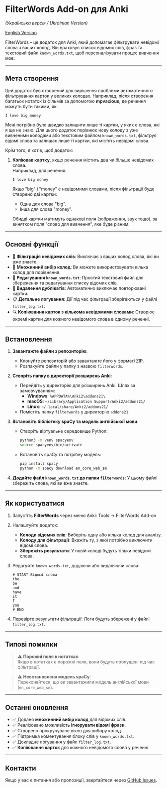 # FilterWords Add-on для Anki
_(Українська версія / Ukrainian Version)_

[English Version](README.md)

FilterWords – це додаток для Anki, який допомагає фільтрувати невідомі слова з ваших колод. Він враховує список відомих слів, фраз та текстовий файл `known_words.txt`, щоб персоналізувати процес вивчення мов.

---

## **Мета створення**

Цей додаток був створений для вирішення проблеми автоматичного фільтрування карток у великих колодах. Наприклад, після створення багатьох нотаток із фільмів за допомогою **mpvacious**, де речення можуть бути такими, як:

```
I love big money
```

Мені потрібно було швидко залишити лише ті картки, у яких є слова, які я ще не знаю. Для цього додаток порівнює нову колоду з уже вивченими колодами або текстовим файлом `known_words.txt`, фільтрує відомі слова та залишає лише ті картки, які містять невідомі слова.

Крім того, я хотів, щоб додаток:
1. **Копіював картку**, якщо речення містить два чи більше невідомих слова.  
   Наприклад, для речення:
   ```
   I love big money
   ```
   Якщо "big" і "money" є невідомими словами, після фільтрації буде створено дві картки:
   - Одна для слова "big".
   - Інша для слова "money".  

   Обидві картки матимуть однакові поля (зображення, звук тощо), за винятком поля "слово для вивчення", яке буде різним.

---

## **Основні функції**
- 📖 **Фільтрація невідомих слів**: Виключає з ваших колод слова, які ви вже знаєте.
- 🔄 **Множинний вибір колод**: Ви можете використовувати кілька колод для порівняння.
- 📝 **Редагування `known_words.txt`**: Простий текстовий файл для збереження та редагування списку відомих слів.
- 🧹 **Видалення дублікатів**: Автоматично виключає повторювані картки.
- 📋 **Детальне логування**: Дії під час фільтрації зберігаються у файлі `filter_log.txt`.
- 🔍 **Копіювання карток з кількома невідомими словами**: Створює окремі картки для кожного невідомого слова в одному реченні.

---

## **Встановлення**

1. **Завантажте файли з репозиторію**:
   - Клонуйте репозиторій або завантажте його у форматі ZIP.
   - Розпакуйте файли у папку з назвою `filterwords`.

2. **Створіть папку в директорії розширень Anki**:
   - Перейдіть у директорію для розширень Anki. Шлях за замовчуванням:
     - **Windows**: `%APPDATA%\Anki2\addons21\`
     - **macOS**: `~/Library/Application Support/Anki2/addons21/`
     - **Linux**: `~/.local/share/Anki2/addons21/`
   - Помістіть папку `filterwords` у директорію `addons21`.

3. **Встановіть бібліотеку spaCy та модель англійської мови**:
   - Створіть віртуальне середовище Python:
     ```bash
     python3 -m venv spacyenv
     source spacyenv/bin/activate
     ```
   - Встановіть spaCy та потрібну модель:
     ```bash
     pip install spacy
     python -m spacy download en_core_web_sm
     ```

4. **Додайте файл `known_words.txt` до папки `filterwords`**:
   У цьому файлі збережіть слова, які ви вже знаєте.

---

## **Як користуватися**

1. Запустіть **FilterWords** через меню Anki:
   Tools → FilterWords Add-on

2. Налаштуйте додаток:
   - **Колоди відомих слів**: Виберіть одну або кілька колод для аналізу.
   - **Колоду для фільтрації**: Вкажіть ту, з якої потрібно виключити відомі слова.
   - **Збережіть результати**: У новій колоді будуть тільки невідомі слова.

3. Редагуйте `known_words.txt`, додаючи або видаляючи слова:
   ```plaintext
   # START Відомі слова
   the
   be
   and
   have
   it
   I
   you
   # END
   ```

4. Перевірте результати фільтрації:
   Логи будуть збережені у файлі `filter_log.txt`.

---

## **Типові помилки**
> ⚠️ **Порожні поля в нотатках**:  
> Якщо в нотатках є порожні поля, вони будуть пропущені під час фільтрації.

> ⚠️ **Невстановлена модель spaCy**:  
> Переконайтеся, що ви завантажили модель англійської мови (`en_core_web_sm`).

---

## **Останні оновлення**
- ✅ Додано **множинний вибір колод** для відомих слів.
- ✅ Реалізовано можливість **ігнорувати відомі фрази**.
- ✅ Створено прокручуване вікно для вибору колод.
- ✅ Підтримка коментування блоку слів у `known_words.txt`.
- ✅ Докладне логування у файл `filter_log.txt`.
- ✅ **Копіювання карток** для кожного невідомого слова у реченні.

---

## **Контакти**
Якщо у вас є питання або пропозиції, звертайтеся через [GitHub Issues](README.md).
